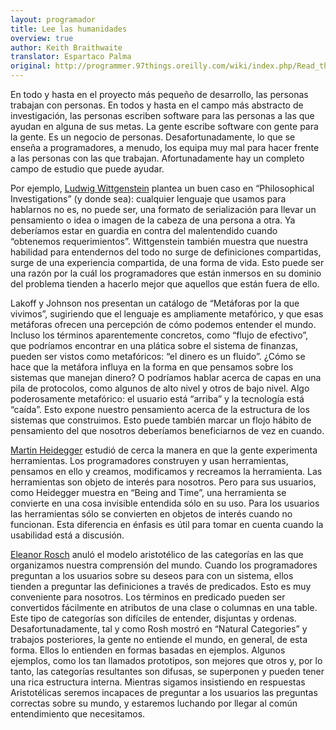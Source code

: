 ```yaml
---
layout: programador
title: Lee las humanidades
overview: true
author: Keith Braithwaite
translator: Espartaco Palma
original: http://programmer.97things.oreilly.com/wiki/index.php/Read_the_Humanities
---
```


En todo y hasta en el proyecto más pequeño de desarrollo, las personas
trabajan con personas. En todos y hasta en el campo más abstracto de
investigación, las personas escriben software para las personas a las
que ayudan en alguna de sus metas. La gente escribe software con gente
para la gente. Es un negocio de personas. Desafortunadamente, lo que se
enseña a programadores, a menudo, los equipa muy mal para hacer frente a
las personas con las que trabajan. Afortunadamente hay un completo campo
de estudio que puede ayudar.

Por ejemplo, [Ludwig Wittgenstein][1] plantea un buen caso en
“Philosophical Investigations” (y donde sea): cualquier lenguaje que
usamos para hablarnos no es, no puede ser, una formato de serialización
para llevar un pensamiento o idea o imagen de la cabeza de una persona a
otra. Ya deberíamos estar en guardia en contra del malentendido
cuando “obtenemos requerimientos”. Wittgenstein también muestra que
nuestra habilidad para entendernos del todo no surge de definiciones
compartidas, surge de una experiencia compartida, de una forma de vida.
Esto puede ser una razón por la cuál los programadores que están
inmersos en su dominio del problema tienden a hacerlo mejor que aquellos
que están fuera de ello.

Lakoff y Johnson nos presentan un catálogo de “Metáforas por la que
vivimos”, sugiriendo que el lenguaje es ampliamente metafórico, y que
esas metáforas ofrecen una percepción de cómo podemos entender el mundo.
Incluso los términos aparentemente concretos, como “flujo de efectivo”,
que podríamos encontrar en una plática sobre el sistema de finanzas,
pueden ser vistos como metafóricos: “el dinero es un fluido”. ¿Cómo se
hace que la metáfora influya en la forma en que pensamos sobre los
sistemas que manejan dinero? O podríamos hablar acerca de capas en una
pila de protocolos, como algunos de alto nivel y otros de bajo nivel.
Algo poderosamente metafórico: el usuario está “arriba” y la tecnología
está “caída”. Esto expone nuestro pensamiento acerca de la estructura de
los sistemas que construimos. Esto puede también marcar un flojo hábito
de pensamiento del que nosotros deberíamos beneficiarnos de vez en cuando.

[Martin Heidegger][2] estudió de cerca la manera en que la gente
experimenta herramientas. Los programadores construyen y usan
herramientas, pensamos en ello y creamos, modificamos y recreamos la
herramienta. Las herramientas son objeto de interés para nosotros. Pero
para sus usuarios, como Heidegger muestra en “Being and Time”, una
herramienta se convierte en una cosa invisible entendida sólo en su uso.
Para los usuarios las herramientas sólo se convierten en objetos de
interés cuando no funcionan. Esta diferencia en énfasis es útil para
tomar en cuenta cuando la usabilidad está a discusión.


[Eleanor Rosch][3] anuló el modelo aristotélico de las categorías en las
que organizamos nuestra comprensión del mundo. Cuando los programadores
preguntan a los usuarios sobre su deseos para con un sistema, ellos
tienden a preguntar las definiciones a través de predicados. Esto es muy
conveniente para nosotros. Los términos en predicado pueden ser
convertidos fácilmente en atributos de una clase o columnas en una
table. Este tipo de categorías son difíciles de entender, disjuntas y
ordenas. Desafortunadamente, tal y como Rosh mostró en “Natural
Categories” y trabajos posteriores, la gente no entiende el mundo, en
general, de esta forma. Ellos lo entienden en formas basadas en ejemplos.
Algunos ejemplos, como los tan llamados prototipos, son mejores que
otros y, por lo tanto, las categorías resultantes son difusas, se
superponen y pueden tener una rica estructura interna. Mientras sigamos
insistiendo en respuestas Aristotélicas seremos incapaces de preguntar a
los usuarios las preguntas correctas sobre su mundo, y estaremos
luchando por llegar al común entendimiento que necesitamos.

[1]: https://en.wikipedia.org/wiki/Ludwig_Wittgenstein
[2]: https://en.wikipedia.org/wiki/Martin_Heidegger
[3]: https://en.wikipedia.org/wiki/Eleanor_Rosch
